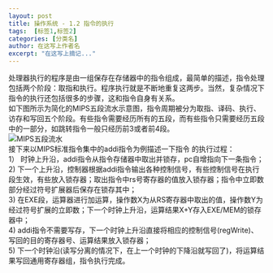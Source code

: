```yaml
---
layout: post
title: 操作系统 - 1.2 指令的执行
tags:  [标签1,标签2]
categories: [分类名]
author: 在这写上作者名
excerpt: "在这写上摘记..."
---
```

处理器执行的程序是由一组保存在存储器中的指令组成，最简单的描述，指令处理包括两个阶段：取指和执行。程序执行就是不断地重复这两步。当然，复杂情况下指令的执行还包括很多的步骤，这和指令自身有关系。  
如下图所示为简化的MIPS五段流水示意图，指令周期被分为取指、译码、执行、访存和写回五个阶段。有些指令需要经历所有的五段，而有些指令只需要经历五段中的一部分，如跳转指令一般只经历前3或者前4段。  
![MIPS五段流水]({{site.baseurl}}/assets/images/OS/Pipeline_MIPS.png)  
接下来以MIPS标准指令集中的addi指令为例描述一下指令 的执行过程：  
1） 时钟上升沿，addi指令从指令存储器中取出并锁存，pc自增指向下一条指令；  
2) 下一个上升沿，控制器根据addi指令输出各种控制信号，有些控制信号在执行段生效，有些放入锁存器；取出指令中rs号寄存器的值放入锁存器；指令中立即数部分经过符号扩展器后保存在锁存其中；  
3) 在EXE段，运算器进行加运算，操作数X为从RS寄存器中取出的值，操作数Y为经过符号扩展的立即数；下一个时钟上升沿，运算结果X+Y存入EXE/MEM的锁存器中；  
4) addi指令不需要写存，下一个时钟上升沿直接将相应的控制信号(regWrite)、写回的目的寄存器号、运算结果放入锁存器；  
5) 下一个时钟沿(读写分离的情况下，在上一个时钟的下降沿就写回了)，将运算结果写回通用寄存器组，指令执行完成。  